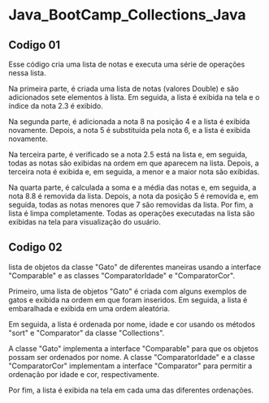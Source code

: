 # Java_BootCamp_Collections_Java
## Codigo 01

Esse código cria uma lista de notas e executa uma série de operações nessa lista.

Na primeira parte, é criada uma lista de notas (valores Double) e são adicionados sete elementos à lista. Em seguida, a lista é exibida na tela e o índice da nota 2.3 é exibido.

Na segunda parte, é adicionada a nota 8 na posição 4 e a lista é exibida novamente. Depois, a nota 5 é substituída pela nota 6, e a lista é exibida novamente.

Na terceira parte, é verificado se a nota 2.5 está na lista e, em seguida, todas as notas são exibidas na ordem em que aparecem na lista. Depois, a terceira nota é exibida e, em seguida, a menor e a maior nota são exibidas.

Na quarta parte, é calculada a soma e a média das notas e, em seguida, a nota 8.8 é removida da lista. Depois, a nota da posição 5 é removida e, em seguida, todas as notas menores que 7 são removidas da lista. Por fim, a lista é limpa completamente. Todas as operações executadas na lista são exibidas na tela para visualização do usuário.

## Codigo 02


lista de objetos da classe "Gato" de diferentes maneiras usando a interface "Comparable" e as classes "ComparatorIdade" e "ComparatorCor".

Primeiro, uma lista de objetos "Gato" é criada com alguns exemplos de gatos e exibida na ordem em que foram inseridos. Em seguida, a lista é embaralhada e exibida em uma ordem aleatória.

Em seguida, a lista é ordenada por nome, idade e cor usando os métodos "sort" e "Comparator" da classe "Collections".

A classe "Gato" implementa a interface "Comparable" para que os objetos possam ser ordenados por nome. A classe "ComparatorIdade" e a classe "ComparatorCor" implementam a interface "Comparator" para permitir a ordenação por idade e cor, respectivamente.

Por fim, a lista é exibida na tela em cada uma das diferentes ordenações.
